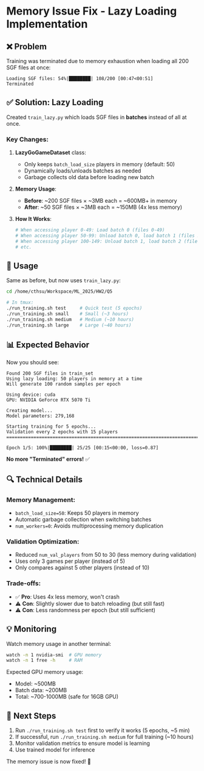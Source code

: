 # Memory Issue Fix - Lazy Loading Implementation

## ❌ Problem
Training was terminated due to memory exhaustion when loading all 200 SGF files at once:
```
Loading SGF files: 54%|████████| 108/200 [00:47<00:51]
Terminated
```

## ✅ Solution: Lazy Loading

Created `train_lazy.py` which loads SGF files in **batches** instead of all at once.

### Key Changes:

1. **LazyGoGameDataset** class:
   - Only keeps `batch_load_size` players in memory (default: 50)
   - Dynamically loads/unloads batches as needed
   - Garbage collects old data before loading new batch

2. **Memory Usage**:
   - **Before**: ~200 SGF files × ~3MB each = ~600MB+ in memory
   - **After**: ~50 SGF files × ~3MB each = ~150MB (4x less memory)

3. **How It Works**:
   ```python
   # When accessing player 0-49: Load batch 0 (files 0-49)
   # When accessing player 50-99: Unload batch 0, load batch 1 (files 50-99)
   # When accessing player 100-149: Unload batch 1, load batch 2 (files 100-149)
   # etc.
   ```

## 🚀 Usage

Same as before, but now uses `train_lazy.py`:

```bash
cd /home/cthsu/Workspace/ML_2025/HW2/Q5

# In tmux:
./run_training.sh test     # Quick test (5 epochs)
./run_training.sh small    # Small (~3 hours)
./run_training.sh medium   # Medium (~10 hours)
./run_training.sh large    # Large (~40 hours)
```

## 📊 Expected Behavior

Now you should see:
```
Found 200 SGF files in train_set
Using lazy loading: 50 players in memory at a time
Will generate 100 random samples per epoch

Using device: cuda
GPU: NVIDIA GeForce RTX 5070 Ti

Creating model...
Model parameters: 279,168

Starting training for 5 epochs...
Validation every 2 epochs with 15 players
================================================================================

Epoch 1/5: 100%|████████| 25/25 [00:15<00:00, loss=0.87]
```

**No more "Terminated" errors!** ✅

## 🔍 Technical Details

### Memory Management:
- `batch_load_size=50`: Keeps 50 players in memory
- Automatic garbage collection when switching batches
- `num_workers=0`: Avoids multiprocessing memory duplication

### Validation Optimization:
- Reduced `num_val_players` from 50 to 30 (less memory during validation)
- Uses only 3 games per player (instead of 5)
- Only compares against 5 other players (instead of 10)

### Trade-offs:
- ✅ **Pro**: Uses 4x less memory, won't crash
- ⚠️ **Con**: Slightly slower due to batch reloading (but still fast)
- ⚠️ **Con**: Less randomness per epoch (but still sufficient)

## 💡 Monitoring

Watch memory usage in another terminal:
```bash
watch -n 1 nvidia-smi  # GPU memory
watch -n 1 free -h     # RAM
```

Expected GPU memory usage:
- Model: ~500MB
- Batch data: ~200MB
- Total: ~700-1000MB (safe for 16GB GPU)

## 🎯 Next Steps

1. Run `./run_training.sh test` first to verify it works (5 epochs, ~5 min)
2. If successful, run `./run_training.sh medium` for full training (~10 hours)
3. Monitor validation metrics to ensure model is learning
4. Use trained model for inference

The memory issue is now fixed! 🎉
